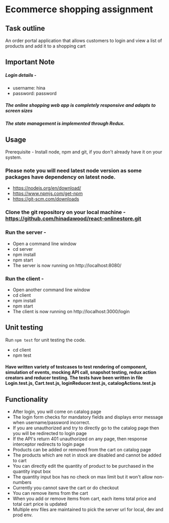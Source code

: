 # Ecommerce shopping assignment #

## Task outline ##
An order portal application that allows customers to login and view a list of products and add it to a shopping cart

## Important Note ##
##### Login details -
- username: hina
- password: password
##### The online shopping web app is completely responsive and adapts to screen sizes

##### The state management is implemented through Redux.


## Usage
Prerequisite - Install node, npm and git, if you don't already have it on your system.
### Please note you will need latest node version as some packages have dependency on latest node.
- https://nodejs.org/en/download/
- https://www.npmjs.com/get-npm
- https://git-scm.com/downloads

### Clone the git repository on your local machine - https://github.com/hinadawood/react-onlinestore.git
  
### Run the server -
- Open a command line window
- cd server
- npm install
- npm start
- The server is now running on http://localhost:8080/

### Run the client -
- Open another command line window
- cd client
- npm install
- npm start
- The client is now running on http://localhost:3000/login


## Unit testing
Run `npm test` for unit testing the code.
- cd client
- npm test
#### Have written variety of testcases to test rendering of component, simulation of events, mocking API call, snapshot testing, redux action creators and reducer testing. The tests have been written in file Login.test.js, Cart.test.js, loginReducer.test.js, catalogActions.test.js



## Functionality
- After login, you will come on catalog page
- The login form checks for mandatory fields and displays error message when username/password incorrect.
- If you are unauthorized and try to directly go to the catalog page then you will be redirected to login page
- If the API's return 401 unauthorized on any page, then response interceptor redirects to login page
- Products can be added or removed from the cart on catalog page
- The products which are not in stock are disabled and cannot be added to cart
- You can directly edit the quantity of product to be purchased in the quantity input box
- The quantity input box has no check on max limit but it won't allow non-numbers
- Currently you cannot save the cart or do checkout
- You can remove items from the cart
- When you add or remove items from cart, each items total price and total cart price is updated
- Multiple env files are maintained to pick the server url for local, dev and prod env.


